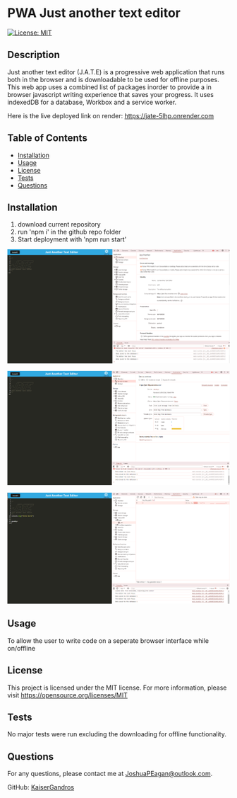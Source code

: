  # PWA Just another text editor

[![License: MIT](https://img.shields.io/badge/License-MIT-yellow.svg)](https://opensource.org/licenses/MIT)

## Description
Just another text editor (J.A.T.E) is a progressive web application that runs both in the browser and is downloadable to be used for offline purposes. This web app uses a combined list of packages inorder to provide a in browser javascript writing experience that saves your progress. It uses indexedDB for a database, Workbox and a service worker.

Here is the live deployed link on render: https://jate-5lhp.onrender.com
## Table of Contents
- [Installation](#installation)
- [Usage](#usage)
- [License](#license)
- [Tests](#tests)
- [Questions](#questions)

## Installation
1. download current repository
2. run 'npm i' in the github repo folder
3. Start deployment with 'npm run start'

![Below shows the applications manifest.json file:](assets/manifest.PNG)

![Here is the service worker:](assets/service.png)

![And the IndexDB database:](assets/ibd.PNG)

## Usage
To allow the user to write code on a seperate browser interface while on/offline

## License
This project is licensed under the MIT license.
For more information, please visit https://opensource.org/licenses/MIT

## Tests
No major tests were run excluding the downloading for offline functionality.

## Questions
For any questions, please contact me at [JoshuaPEagan@outlook.com](mailto:JoshuaPEagan@outlook.com).

GitHub: [KaiserGandros](https://github.com/KaiserGandros)
